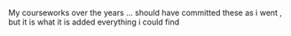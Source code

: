 My courseworks over the years ... should have committed these as i went , but it is what it is
added everything i could find

